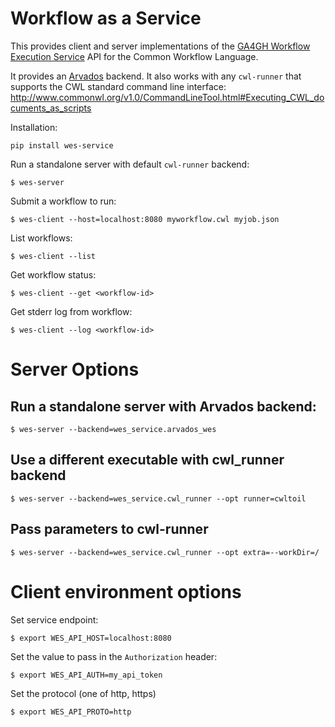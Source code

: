 # Workflow as a Service

This provides client and server implementations of the [GA4GH Workflow
Execution Service](https://github.com/ga4gh/workflow-execution-schemas) API for
the Common Workflow Language.

It provides an [Arvados](https://github.com/curoverse/arvados) backend.  It
also works with any `cwl-runner` that supports the CWL standard command line
interface: http://www.commonwl.org/v1.0/CommandLineTool.html#Executing_CWL_documents_as_scripts

Installation:

```
pip install wes-service
```

Run a standalone server with default `cwl-runner` backend:

```
$ wes-server
```

Submit a workflow to run:

```
$ wes-client --host=localhost:8080 myworkflow.cwl myjob.json
```

List workflows:

```
$ wes-client --list
```

Get workflow status:

```
$ wes-client --get <workflow-id>
```

Get stderr log from workflow:

```
$ wes-client --log <workflow-id>
```

# Server Options

## Run a standalone server with Arvados backend:

```
$ wes-server --backend=wes_service.arvados_wes
```

## Use a different executable with cwl_runner backend

```
$ wes-server --backend=wes_service.cwl_runner --opt runner=cwltoil
```

## Pass parameters to cwl-runner

```
$ wes-server --backend=wes_service.cwl_runner --opt extra=--workDir=/
```

# Client environment options

Set service endpoint:

```
$ export WES_API_HOST=localhost:8080
```

Set the value to pass in the `Authorization` header:

```
$ export WES_API_AUTH=my_api_token
```

Set the protocol (one of http, https)

```
$ export WES_API_PROTO=http
```
